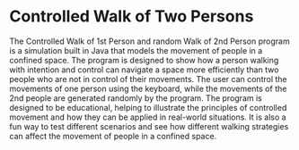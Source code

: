 # Controlled Walk of Two Persons
The Controlled Walk of 1st Person and random Walk of 2nd Person program is a simulation built in Java that models the movement of people in a confined space. The program is designed to show how a person walking with intention and control can navigate a space more efficiently than two people who are not in control of their movements.
 The user can control the movements of one person using the keyboard, while the movements of the 2nd  people are generated randomly by the program.
The program is designed to be educational, helping to illustrate the principles of controlled movement and how they can be applied in real-world situations. It is also a fun way to test different scenarios and see how different walking strategies can affect the movement of people in a confined space.
 
